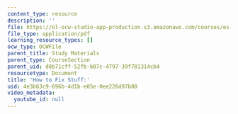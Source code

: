 ```yaml
---
content_type: resource
description: ''
file: https://ol-ocw-studio-app-production.s3.amazonaws.com/courses/es-293-lego-robotics-spring-2007/4e3b63c9696b4d1be05e0ee226d97b80_MITS_293S07_how_to_fix.pdf
file_type: application/pdf
learning_resource_types: []
ocw_type: OCWFile
parent_title: Study Materials
parent_type: CourseSection
parent_uid: d8b71cff-52fb-b07c-4797-39f781314cb4
resourcetype: Document
title: 'How to Fix Stuff:'
uid: 4e3b63c9-696b-4d1b-e05e-0ee226d97b80
video_metadata:
  youtube_id: null
---
```

